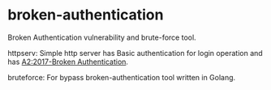 # broken-authentication
Broken Authentication vulnerability and brute-force tool.

httpserv: Simple http server has Basic authentication for login operation and has [A2:2017-Broken Authentication](https://owasp.org/www-project-top-ten/2017/A2_2017-Broken_Authentication).

bruteforce: For bypass broken-authentication tool written in Golang.



